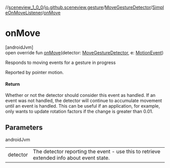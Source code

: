 //[sceneview_1_0_0](../../../../index.md)/[io.github.sceneview.gesture](../../index.md)/[MoveGestureDetector](../index.md)/[SimpleOnMoveListener](index.md)/[onMove](on-move.md)

# onMove

[androidJvm]\
open override fun [onMove](on-move.md)(detector: [MoveGestureDetector](../index.md), e: [MotionEvent](https://developer.android.com/reference/kotlin/android/view/MotionEvent.html))

Responds to moving events for a gesture in progress

Reported by pointer motion.

#### Return

Whether or not the detector should consider this event as handled. If an event was not handled, the detector will continue to accumulate movement until an event is handled. This can be useful if an application, for example, only wants to update rotation factors if the change is greater than 0.01.

## Parameters

androidJvm

| | |
|---|---|
| detector | The detector reporting the event - use this to retrieve extended info about event state. |
